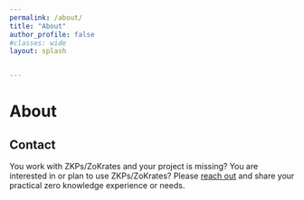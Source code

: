 ```yaml
---
permalink: /about/
title: "About"
author_profile: false
#classes: wide
layout: splash


---
```

# About

## Contact
You work with ZKPs/ZoKrates and your project is missing? You are interested in or plan to use ZKPs/ZoKrates? Please [reach out](./contact.html) and share your practical zero knowledge experience or needs.
